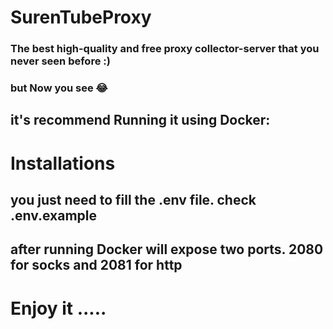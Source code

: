 # SurenTubeProxy
### The best high-quality and free proxy collector-server that you never seen before :)
### but Now you see 😂
## it's recommend Running it using Docker:

# Installations
## you just need to fill the .env file. check .env.example
## after running Docker will expose two ports. 2080 for socks and 2081 for http


# Enjoy it .....

